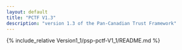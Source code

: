 ```yaml
---
layout: default
title: "PCTF V1.3"
description: "version 1.3 of the Pan-Canadian Trust Framework"
---
```


<div class="startCounter"></div>

{% include_relative Version1_1/psp-pctf-V1_1/README.md %}

